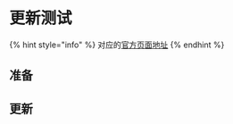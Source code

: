 # 更新测试

{% hint style="info" %}
对应的[官方页面地址](https://contributing.bitwarden.com/clients/desktop/update/)
{% endhint %}

## 准备 <a href="#preparation" id="preparation"></a>

## 更新 <a href="#update" id="update"></a>
